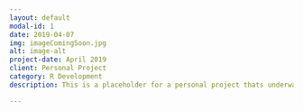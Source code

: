 ```yaml
---
layout: default
modal-id: 1
date: 2019-04-07
img: imageComingSoon.jpg
alt: image-alt
project-date: April 2019
client: Personal Project
category: R Development
description: This is a placeholder for a personal project thats underway to build a personal Financial Dashboard. The key purpose of this dashboard will be to track my progress against financial goals and spend categories. Some additional features may be included in future releases.

---
```

